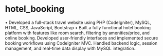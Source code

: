 # hotel_booking
•	Developed a full-stack travel website using  PHP (CodeIgniter), MySQL, HTML, CSS, JavaScript, Bootstrap
•	Built a fully functional hotel booking platform with features like room search, filtering by amenities/price, and online booking. Developed user-friendly interfaces and implemented secure booking workflows using CodeIgniter MVC. Handled backend logic, session management, and real-time data display with MySQL integration..
